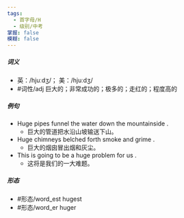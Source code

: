 ```yaml
---
tags:
  - 首字母/H
  - 级别/中考
掌握: false
模糊: false
---
```

##### 词义
- 英：/hjuːdʒ/； 美：/hjuːdʒ/
- #词性/adj  巨大的；非常成功的；极多的；走红的；程度高的
##### 例句
- Huge pipes funnel the water down the mountainside .
	- 巨大的管道把水沿山坡输送下山。
- Huge chimneys belched forth smoke and grime .
	- 巨大的烟囱冒出烟和灰尘。
- This is going to be a huge problem for us .
	- 这将是我们的一大难题。
##### 形态
- #形态/word_est hugest
- #形态/word_er huger
